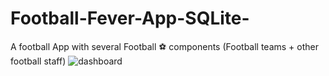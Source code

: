 # Football-Fever-App-SQLite-
A football App with several Football ⚽ components (Football teams + other football staff)
![dashboard](https://github.com/oluyalireuben/Football-Fever-App-SQLite-/assets/60091643/d6cff304-8f93-4c9e-8852-2dbe095a0e3e)

